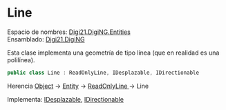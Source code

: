# Line

Espacio de nombres: [Digi21.DigiNG.Entities](./)  
Ensamblado: [Digi21.DigiNG](../)

Esta clase implementa una geometría de tipo línea \(que en realidad es una polilínea\).

```csharp
public class Line : ReadOnlyLine, IDesplazable, IDirectionable
```

Herencia [Object](https://docs.microsoft.com/en-us/dotnet/api/system.object?view=net-5.0) → [Entity](entity.md) → [ReadOnlyLine ](readonlyline.md)→ Line

Implementa: [IDesplazable](../digi21.math/idesplazable/), [IDirectionable](idirectionable.md)

